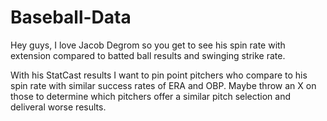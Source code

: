 # Baseball-Data
Hey guys,
I love Jacob Degrom so you get to see his spin rate with extension compared to batted ball results and swinging strike rate.

With his StatCast results I want to pin point pitchers who compare to his spin rate with similar success rates of ERA and OBP.
Maybe throw an X on those to determine which pitchers offer a similar pitch selection and deliveral worse results. 
